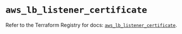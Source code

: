 # `aws_lb_listener_certificate`

Refer to the Terraform Registry for docs: [`aws_lb_listener_certificate`](https://registry.terraform.io/providers/hashicorp/aws/3.76.1/docs/resources/lb_listener_certificate).
